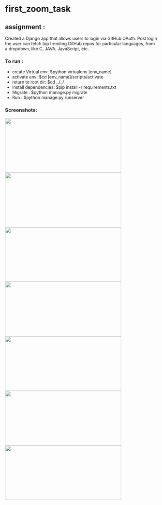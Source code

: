 # first_zoom_task
<h2> assignment :</h2>
<p> 
  Created  a Django app that allows users to login via GitHub OAuth. 
  Post login the user can fetch top trending GitHub repos for particular languages, from a dropdown, like C, JAVA, JavaScript, etc.
 </p>
 
 
<h3> To run :</h3>
<ul>
  <li> create Virtual env: $python virtualenv [env_name]</li>
  <li> activate env: $cd [env_name]/scripts/activate </li>
  <li> return to root dir: $cd ../../ </li>
  <li> Install dependencies: $pip install -r requirements.txt </li>
  <li> Migrate : $python manage.py migrate </li>
  <li> Run : $python manage.py runserver </li>
</ul>

<h3>Screenshots:</h3>
<div>
    <img src="https://user-images.githubusercontent.com/89149882/192285150-268a2272-b958-46c1-ad32-d3a18b1a8683.png" width="384" height="180">
    <img src="https://user-images.githubusercontent.com/89149882/192283830-2045b0ae-8e34-4fb6-8a91-051285a7fe34.png" width="384" height="180">
    <img src="https://user-images.githubusercontent.com/89149882/192283881-b9bc988c-9bc0-47ef-8837-f03aada04882.png" width="384" height="180">
    <img src="https://user-images.githubusercontent.com/89149882/192284162-b802fa6b-ab8d-4cc5-bc4c-78591b7fe027.png" width="384" height="180">
    <img src="https://user-images.githubusercontent.com/89149882/192284219-13e348b0-458f-4c98-86cb-c84b1e47612c.png" width="384" height="180">
    <img src="https://user-images.githubusercontent.com/89149882/192284297-33fb55b7-2380-4b69-aa60-b31433269948.png" width="384" height="180">
    <img src="https://user-images.githubusercontent.com/89149882/192284381-eda6d588-d033-44d5-864c-b5666fa321a2.png" width="384" height="180">
</div>
